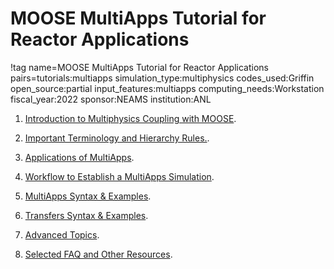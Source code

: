 # MOOSE MultiApps Tutorial for Reactor Applications

!tag name=MOOSE MultiApps Tutorial for Reactor Applications pairs=tutorials:multiapps
                       simulation_type:multiphysics
                       codes_used:Griffin
                       open_source:partial
                       input_features:multiapps
                       computing_needs:Workstation
                       fiscal_year:2022
                       sponsor:NEAMS
                       institution:ANL

1. [Introduction to Multiphysics Coupling with MOOSE](multiapps_chps/chp_1_motives.md).

2. [Important Terminology and Hierarchy Rules.](multiapps_chps/chp_2_terminology.md).

3. [Applications of MultiApps](multiapps_chps/chp_3_applications.md).

4. [Workflow to Establish a MultiApps Simulation](multiapps_chps/chp_4_workflow.md).

5. [MultiApps Syntax & Examples](multiapps_chps/chp_5_multiapps.md).

6. [Transfers Syntax & Examples](multiapps_chps/chp_6_transfers.md).

7. [Advanced Topics](multiapps_chps/chp_7_adv_topics.md).

8. [Selected FAQ and Other Resources](multiapps_chps/chp_8_faq.md).
